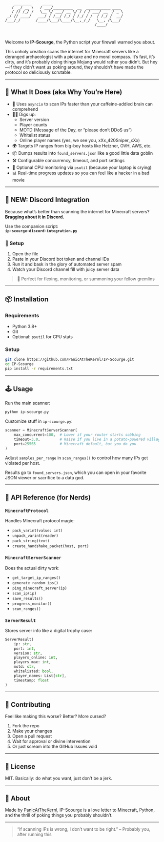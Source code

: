 ```text
    ________     _____                                
   /  _/ __ \   / ___/_________  __  ___________ ____ 
   / // /_/ /   \__ \/ ___/ __ \/ / / / ___/ __ `/ _ \
 _/ // ____/   ___/ / /__/ /_/ / /_/ / /  / /_/ /  __/
/___/_/       /____/\___/\____/\__,_/_/   \__, /\___/ 
                                         /____/       

 
```


Welcome to **IP-Scourge**, the Python script your firewall warned you about.

This unholy creation scans the internet for Minecraft servers like a deranged archaeologist with a pickaxe and no moral compass. It’s fast, it’s dirty, and it’s probably doing things Mojang would rather you didn’t. But hey—if they didn’t want us poking around, they shouldn’t have made the protocol so deliciously scrutable.

---

## 🚀 What It Does (aka Why You’re Here)

- 🧠 Uses `asyncio` to scan IPs faster than your caffeine-addled brain can comprehend
- 🕵️‍♂️ Digs up:
  - Server version
  - Player counts
  - MOTD (Message of the Day, or “please don’t DDoS us”)
  - Whitelist status
  - Online player names (yes, we see you, xXx_420Sniper_xXx)
- 🌍 Targets IP ranges from big-boy hosts like Hetzner, OVH, AWS, etc.
- 📦 Dumps results into `found_servers.json` like a good little data goblin
- 🛠️ Configurable concurrency, timeout, and port settings
- 🧮 Optional CPU monitoring via `psutil` (because your laptop is crying)
- 📊 Real-time progress updates so you can feel like a hacker in a bad movie

---

## 💬 NEW: Discord Integration

Because what’s better than scanning the internet for Minecraft servers?  
**Bragging about it in Discord.**

Use the companion script:  
**`ip-scourge-discord-integration.py`**

### 🔧 Setup

1. Open the file
2. Paste in your Discord bot token and channel IDs
3. Run it and bask in the glory of automated server spam
4. Watch your Discord channel fill with juicy server data

> 🧌 Perfect for flexing, monitoring, or summoning your fellow gremlins

---

## 📦 Installation

### Requirements

- Python 3.8+
- Git
- Optional: `psutil` for CPU stats

### Setup

```bash
git clone https://github.com/PanicAtTheKernl/IP-Scourge.git
cd IP-Scourge
pip install -r requirements.txt
```

---

## 🕹️ Usage

Run the main scanner:

```bash
python ip-scourge.py
```

Customize stuff in `ip-scourge.py`:

```python
scanner = MinecraftServerScanner(
    max_concurrent=100,  # Lower if your router starts sobbing
    timeout=3.0,         # Raise if you live in a potato-powered village
    port=25565           # Minecraft default, but you do you
)
```

Adjust `samples_per_range` in `scan_ranges()` to control how many IPs get violated per host.

Results go to `found_servers.json`, which you can open in your favorite JSON viewer or sacrifice to a data god.

---

## 🧪 API Reference (for Nerds)

### `MinecraftProtocol`
Handles Minecraft protocol magic:
- `pack_varint(value: int)`
- `unpack_varint(reader)`
- `pack_string(text)`
- `create_handshake_packet(host, port)`

### `MinecraftServerScanner`
Does the actual dirty work:
- `get_target_ip_ranges()`
- `generate_random_ips()`
- `ping_minecraft_server(ip)`
- `scan_ip(ip)`
- `save_results()`
- `progress_monitor()`
- `scan_ranges()`

### `ServerResult`
Stores server info like a digital trophy case:

```python
ServerResult(
    ip: str,
    port: int,
    version: str,
    players_online: int,
    players_max: int,
    motd: str,
    whitelisted: bool,
    player_names: List[str],
    timestamp: float
)
```

---

## 🤝 Contributing

Feel like making this worse? Better? More cursed?

1. Fork the repo  
2. Make your changes  
3. Open a pull request  
4. Wait for approval or divine intervention  
5. Or just scream into the GitHub Issues void

---

## 📜 License

MIT. Basically: do what you want, just don’t be a jerk.

---

## 🧩 About

Made by [PanicAtTheKernl](https://github.com/PanicAtTheKernl), IP-Scourge is a love letter to Minecraft, Python, and the thrill of poking things you probably shouldn’t.

---

> “If scanning IPs is wrong, I don’t want to be right.” – Probably you, after running this
